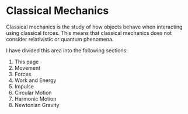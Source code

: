 # Classical Mechanics

Classical mechanics is the study of how objects behave when interacting using classical forces. This means that classical mechanics does not consider relativistic or quantum phenomena.

I have divided this area into the following sections:

1. This page
2. Movement
3. Forces
4. Work and Energy
5. Impulse
6. Circular Motion
7. Harmonic Motion
8. Newtonian Gravity